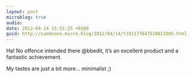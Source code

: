 ```yaml
---
layout: post
microblog: true
audio: 
date: 2012-04-14 15:55:25 +0100
guid: http://samdeane.micro.blog/2012/04/14/t191177847510011905.html
---
```

Ha! No offence intended there @bbedit, it’s an excellent product and a fantastic achievement.

My tastes are just a bit more… minimalist ;)
